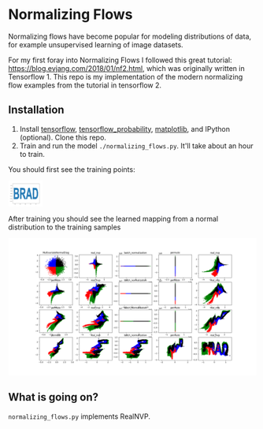 # Normalizing Flows

Normalizing flows have become popular for modeling distributions of data, for example unsupervised learning of image datasets. 

For my first foray into Normalizing Flows I followed this great tutorial: https://blog.evjang.com/2018/01/nf2.html, which was originally written in Tensorflow 1. This repo is my implementation of the modern normalizing flow examples from the tutorial in tensorflow 2.


## Installation
1. Install [tensorflow](https://www.tensorflow.org/install), [tensorflow_probability](https://www.tensorflow.org/probability), [matplotlib](https://matplotlib.org/users/installing.html), and IPython (optional). Clone this repo.
2. Train and run the model `./normalizing_flows.py`. It'll take about an hour to train. 

You should first see the training points: 

<img src="https://github.com/bsaund/normalizing_flows/blob/master/pictures/BRAD_samples.png" width="70">

After training you should see the learned mapping from a normal distribution to the training samples

<img src="https://github.com/bsaund/normalizing_flows/blob/master/pictures/RealNVP_BRAD_all_layer.png" width="600">




## What is going on?
`normalizing_flows.py` implements RealNVP. 


